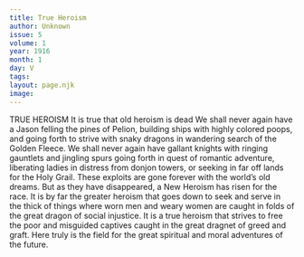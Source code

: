 ```yaml
---
title: True Heroism
author: Unknown
issue: 5
volume: 1
year: 1916
month: 1
day: V
tags:
layout: page.njk
image:
---
```

TRUE HEROISM    It is true that old heroism is dead We shall never again have a Jason felling the pines of Pelion, building ships with highly colored poops, and going forth to strive with snaky dragons in wandering search of the Golden Fleece. We shall never again have gallant knights with ringing gauntlets and jingling spurs going forth in quest of romantic adventure, liberating ladies in distress from donjon towers, or seeking in far off lands for the Holy Grail. These exploits are gone forever with the world’s old dreams. But as they have disappeared, a New Heroism has risen for the race. It is by far the greater heroism that goes down to seek and serve in the thick of things where worn men and weary women are caught in folds of the great dragon of social injustice. It is a true heroism that strives to free the poor and misguided captives caught in the great dragnet of greed and graft. Here truly is the field for the great spiritual and moral adventures of the future.
